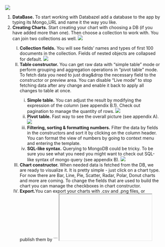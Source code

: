 <img src="https://s3-eu-west-1.amazonaws.com/jssolutions/databazel/imgs/bg_databazel.png" />

<ol>
 <li><b>DataBase.</b>
To start working with Databazel add a database to the app by typing its Mongo_URL and name it the way you like.
</li>
 <li><b>Creating Charts.</b>
Start creating your chart with choosing a DB (if you have added more than one). Then choose a collection to work with. You can join two collections as well.
<a href="https://www.youtube.com/watch?v=o_QK66x899s"><img src="https://s3-eu-west-1.amazonaws.com/jssolutions/databazel/imgs/youtube_3.png" /> </a>
</li>
 <ol type="I">
<li><b>Collection fields.</b>
You will see fields’ names and types of first 100 documents in the collection. Fields of nested objects are collapsed for default.

<img src="https://s3-eu-west-1.amazonaws.com/jssolutions/databazel/imgs/Collection_fields.gif" />

</li>
   <li><b>Table constructor.</b>
You can get raw data with “simple table” mode or perform grouping and aggregation operations in “pivot table” mode. To fetch data you need to just drag&drop the necessary field to the constructor or preview area. You can disable “Live mode” to stop fetching data after any change and enable it back to apply all changes to table at once.</li>
<ol type="i">
<li><b>Simple table.</b>
You can adjust the result by modifying the expression of the column (see appendix B.1). Check out pagination to manage the quantity of rows.

<img src="https://s3-eu-west-1.amazonaws.com/jssolutions/databazel/imgs/Simple+table.png" />

</li>
<li><b>Pivot table.</b>
Fast way to see the overall picture (see appendix  A).

<img src="https://s3-eu-west-1.amazonaws.com/jssolutions/databazel/imgs/Pivot+table.png" />

</li>
<li><b>Filtering, sorting & formatting numbers.</b>
Filter the data by fields in the constructors and sort it by clicking on the column header. You can format the view of numbers by going to context menu and entering the template.</li>
<li><b>SQL-like syntax.</b>
Querying to MongoDB could be tricky. To be sure you see what you need you might want to check out SQL-like syntax of mongo query (see appendix B).

<img src="https://s3-eu-west-1.amazonaws.com/jssolutions/databazel/imgs/sql-query.png" />

</li>
</ol>
  <li>
   <b>Chart constructor.</b>
When needed data is fetched from the DB, we are ready to visualize it. It is pretty simple - just click on a chart type. For now there are Bar, Line, Pie, Scatter, Radar, Polar, Donut charts and more are coming. To change the fields that are used to build the chart you can manage the checkboxes in chart constructor.
  </li>
<li><b>Export.</b>You can export your charts with .csv and .png files, or publish them by 
```
<iframe />.
```
</li></ol>
<li><b>Dashboard.</b> There is a dashboard for viewing the charts. It is a flexible workplace to check out your data from mongoDB. Add charts, resize and place them any way you like.
To be sure you are up to date with your data, toggle “Autorefresh” button.</li>
<li><b>User system.</b> The chart/dashboard can be accessed only by the user who created it. Simple user system allows to share charts/dashboards to other (previously invited) app users. Users, the chart has been shared to, have full access to the chart.

<a href="https://www.youtube.com/watch?v=_zOSNpMhi9w&t=1s"><img src="https://s3-eu-west-1.amazonaws.com/jssolutions/databazel/imgs/youtube_screen_2.png" /> </a>

</li>
</ol>

<h5>Appendixes</h5>

<ol type="A">
<li><b>Pivot Table.</b> Pivot table is used to work with the dataset as a single entity. Therefore, if you need to use any aggregation function (sum/count/avg/min/max) on documents, you should use pivot table.
</li>
<ol type="a">
<li>To see the result of aggregation function, drop target field to values block.
To see the result splitted by other field values, drop that field to rows/columns block.</li> 
<li>You can add up to tree fields to columns/rows. 
For dates you can select the level of grouping.</li>
<li>You can color values cells of pivot table based on min and max values. Go to the context menu of field in constructor block.</li>
</ol>
<li><b>SQL-like syntax.</b> SQL syntax is common and more comfortable for querying data . You are free to edit it. Databazel uses SQL^2, which supports all clauses of <code>SELECT</code> statement of ANSI SQL:</li>
<ol type="a">
<li><code>SELECT</code>.</li><ol>
<li>Each expression corresponds to the expression of the column you see in a resulting table.</li>
<li><code>CASE , WHEN, DEFAULT</code> provide if-then-else logic.</li>
<li><code>TO_TIMESTAMP</code> function converts Unix time (milliseconds) to a timestamp.</li>
<li>You can find rest clauses, operators and functions in the documentation.</li.</li></ol>
<li><code>FROM</code> depends on the database and the collection you have chosen to work with. Not editable.</li>
<li><code>WHERE, HAVING </code>correspond to columns’ filters.</li>
<li><code>GROUP BY</code> depends on <code>SELECT</code> clause.</li>
<li><code>ORDER BY, DESC, ASC</code> correspond to sorting of columns.</li>
<li><code>LIMIT, OFFSET</code> correspond to pagination.</li>
<br/>
More details on SQL^2 are in its <a href="http://quasar-analytics.org/docs/sqlreference/">documentation</a>.
</ol>
<ol>
